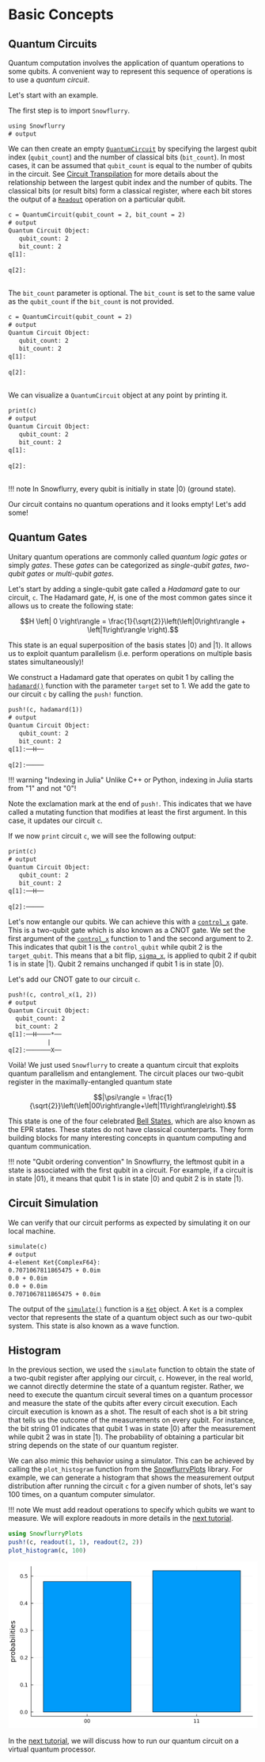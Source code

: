 # Basic Concepts
## Quantum Circuits
Quantum computation involves the application of quantum operations to some qubits. A
convenient way to represent this sequence of operations is to use a *quantum circuit*.

Let's start with an example.

The first step is to import `Snowflurry`.

```jldoctest basics; output = false
using Snowflurry
# output

```

We can then create an empty [`QuantumCircuit`](@ref) by specifying the largest qubit index
(`qubit_count`) and the number of classical bits (`bit_count`). In most cases, it can be
assumed that `qubit_count` is equal to the number of qubits in the circuit. See
[Circuit Transpilation](@ref) for more details about the relationship between the largest
qubit index and the number of qubits. The classical bits (or result bits) form a classical
register, where each bit stores the output of a [`Readout`](@ref) operation on a particular
qubit.

```jldoctest basics
c = QuantumCircuit(qubit_count = 2, bit_count = 2)
# output
Quantum Circuit Object:
   qubit_count: 2 
   bit_count: 2
q[1]:
     
q[2]:
     
```

The `bit_count` parameter is optional. The `bit_count` is set to the same value as the
`qubit_count` if the `bit_count` is not provided. 

```jldoctest basics
c = QuantumCircuit(qubit_count = 2)
# output
Quantum Circuit Object:
   qubit_count: 2 
   bit_count: 2
q[1]:
     
q[2]:
     
```
We can visualize a `QuantumCircuit` object at any point by printing it.

```jldoctest basics
print(c)
# output
Quantum Circuit Object:
   qubit_count: 2 
   bit_count: 2
q[1]:
     
q[2]:
     
```

!!! note
	In Snowflurry, every qubit is initially in state $\left|0\right\rangle$ (ground state).

Our circuit contains no quantum operations and it looks empty! Let's add some!

## Quantum Gates

Unitary quantum operations are commonly called *quantum logic gates* or simply *gates*.
These *gates* can be categorized as *single-qubit gates*, *two-qubit gates* or
*multi-qubit gates*.

Let's start by adding a single-qubit gate called a *Hadamard* gate to our circuit, `c`. The
Hadamard gate, $H$, is one of the most common gates since it allows us to create
the following state:
```math
H \left| 0 \right\rangle = \frac{1}{\sqrt{2}}\left(\left|0\right\rangle + \left|1\right\rangle \right).
```
This state is an equal superposition of the basis states $|0\rangle$ and $|1\rangle$. It
allows us to exploit quantum parallelism (i.e. perform operations on multiple basis states
simultaneously)!

We construct a Hadamard gate that operates on qubit 1 by calling the [`hadamard()`](@ref)
function with the parameter `target` set to 1. We add the gate to our circuit `c` by calling
the `push!` function.
```jldoctest basics
push!(c, hadamard(1))
# output
Quantum Circuit Object:
   qubit_count: 2 
   bit_count: 2
q[1]:──H──
          
q[2]:─────

```
!!! warning "Indexing in Julia"
	Unlike C++ or Python, indexing in Julia starts from "1" and not "0"!

Note the exclamation mark at the end of `push!`. This indicates that we have called a
mutating function that modifies at least the first argument. In this case, it updates our
circuit `c`.

If we now `print` circuit `c`, we will see the following output:
```jldoctest basics
print(c)
# output
Quantum Circuit Object:
   qubit_count: 2 
   bit_count: 2
q[1]:──H──
          
q[2]:─────

```

Let's now entangle our qubits. We can achieve this with a [`control_x`](@ref) gate. This is
a two-qubit gate which is also known as a CNOT gate. We set the first argument of the
[`control_x`](@ref) function to 1 and the second argument to 2. This indicates that qubit 1
is the `control_qubit` while qubit 2 is the `target_qubit`. This means that a bit flip,
[`sigma_x`](@ref), is applied to qubit 2 if qubit 1 is in state $|1\rangle$. Qubit 2 remains
unchanged if qubit 1 is in state $|0\rangle$. 

Let's add our CNOT gate to our circuit `c`.
 ```jldoctest basics
push!(c, control_x(1, 2))
# output
Quantum Circuit Object:
   qubit_count: 2 
   bit_count: 2 
q[1]:──H────*──
            |  
q[2]:───────X──

```
Voilà! We just used `Snowflurry` to create a quantum circuit that exploits quantum
parallelism and entanglement. The circuit places our two-qubit register in the
maximally-entangled quantum state
```math
|\psi\rangle = \frac{1}{\sqrt{2}}\left(\left|00\right\rangle+\left|11\right\rangle\right).
```
This state is one of the four celebrated
[Bell States](https://en.wikipedia.org/wiki/Bell_state), which are also known as the EPR
states. These states do not have classical counterparts. They form building blocks for many
interesting concepts in quantum computing and quantum communication.

!!! note "Qubit ordering convention"
	In Snowflurry, the leftmost qubit in a state is associated with the first qubit in a circuit. For example, if a circuit is in state $|01\rangle$, it means that qubit 1 is in state $|0\rangle$ and qubit 2 is in state $|1\rangle$.

## Circuit Simulation
We can verify that our circuit performs as expected by simulating it on our local machine.
```jldoctest basics
simulate(c)
# output
4-element Ket{ComplexF64}:
0.7071067811865475 + 0.0im
0.0 + 0.0im
0.0 + 0.0im
0.7071067811865475 + 0.0im
```

The output of the [`simulate()`](@ref) function is a [`Ket`](@ref) object. A `Ket` is a
complex vector that represents the state of a quantum object such as our two-qubit
system. This state is also known as a wave function.

## Histogram
In the previous section, we used the `simulate` function to obtain the state of a
two-qubit register after applying our circuit, `c`. However, in the real world, we cannot
directly determine the state of a quantum register. Rather, we need to execute the
quantum circuit several times on a quantum processor and measure the state of the qubits
after every circuit execution. Each circuit execution is known as a shot. The result of each
shot is a bit string that tells us the outcome of the measurements on every qubit. For
instance, the bit string 01 indicates that qubit 1 was in state $\left|0\right\rangle$ after
the measurement while qubit 2 was in state $\left|1\right\rangle$. The probability of
obtaining a particular bit string depends on the state of our quantum register.

We can also mimic this behavior using a simulator. This can be achieved by calling the
`plot_histogram` function from the
[SnowflurryPlots](https://github.com/SnowflurrySDK/SnowflurryPlots.jl) library. For example,
we can generate a histogram that shows the measurement output distribution after running the
circuit `c` for a given number of shots, let's say 100 times, on a quantum
computer simulator.

!!! note
	We must add readout operations to specify which qubits we want to measure. We will explore readouts in more details in the [next tutorial](virtual_qpu.md).

```julia
using SnowflurryPlots
push!(c, readout(1, 1), readout(2, 2))
plot_histogram(c, 100)
```
![Measurement results histogram](../assets/index/index_histogram.png)

In the [next tutorial](virtual_qpu.md), we will discuss how to run our quantum circuit on a
virtual quantum processor.
